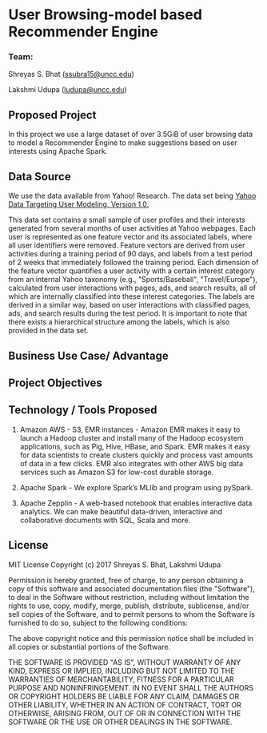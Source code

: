 # User Browsing-model based Recommender Engine

### Team: 
Shreyas S. Bhat (ssubra15@uncc.edu)

Lakshmi Udupa   (ludupa@uncc.edu)

## Proposed Project
In this project we use a large dataset of over 3.5GiB of user browsing data to model a Recommender Engine to make suggestions based on user interests using Apache Spark.

## Data Source
We use the data available from Yahoo! Research. The data set being [Yahoo Data Targeting User Modeling, Version 1.0.](https://webscope.sandbox.yahoo.com/catalog.php?datatype=a&did=78)  

This data set contains a small sample of user profiles and their interests generated from several months of user activities at Yahoo webpages. Each user is represented as one feature vector and its associated labels, where all user identifiers were removed. Feature vectors are derived from user activities during a training period of 90 days, and labels from a test period of 2 weeks that immediately followed the training period. Each dimension of the feature vector quantifies a user activity with a certain interest category from an internal Yahoo taxonomy (e.g., "Sports/Baseball", "Travel/Europe"), calculated from user interactions with pages, ads, and search results, all of which are internally classified into these interest categories. The labels are derived in a similar way, based on user interactions with classified pages, ads, and search results during the test period. It is important to note that there exists a hierarchical structure among the labels, which is also provided in the data set.


## Business Use Case/ Advantage


## Project Objectives


## Technology / Tools Proposed
1) Amazon AWS - S3, EMR instances - Amazon EMR makes it easy to launch a Hadoop cluster and install many of the Hadoop ecosystem applications, such as Pig, Hive, HBase, and Spark. EMR makes it easy for data scientists to create clusters quickly and process vast amounts of data in a few clicks. EMR also integrates with other AWS big data services such as Amazon S3 for low-cost durable storage.

2) Apache Spark - We explore Spark’s MLlib and program using pySpark.

3) Apache Zepplin - A web-based notebook that enables interactive data analytics. We can make beautiful data-driven, interactive and collaborative documents with SQL, Scala and more.


## License

MIT License
Copyright (c) 2017 Shreyas S. Bhat, Lakshmi Udupa

Permission is hereby granted, free of charge, to any person obtaining a copy
of this software and associated documentation files (the "Software"), to deal
in the Software without restriction, including without limitation the rights
to use, copy, modify, merge, publish, distribute, sublicense, and/or sell
copies of the Software, and to permit persons to whom the Software is
furnished to do so, subject to the following conditions:

The above copyright notice and this permission notice shall be included in all
copies or substantial portions of the Software.

THE SOFTWARE IS PROVIDED "AS IS", WITHOUT WARRANTY OF ANY KIND, EXPRESS OR
IMPLIED, INCLUDING BUT NOT LIMITED TO THE WARRANTIES OF MERCHANTABILITY,
FITNESS FOR A PARTICULAR PURPOSE AND NONINFRINGEMENT. IN NO EVENT SHALL THE
AUTHORS OR COPYRIGHT HOLDERS BE LIABLE FOR ANY CLAIM, DAMAGES OR OTHER
LIABILITY, WHETHER IN AN ACTION OF CONTRACT, TORT OR OTHERWISE, ARISING FROM,
OUT OF OR IN CONNECTION WITH THE SOFTWARE OR THE USE OR OTHER DEALINGS IN THE
SOFTWARE.
